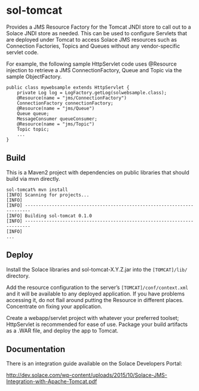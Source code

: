 # sol-tomcat

Provides a JMS Resource Factory for the Tomcat JNDI store to call out to a Solace JNDI store
as needed. This can be used to configure Servlets that are deployed under Tomcat to access
Solace JMS resources such as Connection Factories, Topics and Queues without any vendor-specific
servlet code.

For example, the following sample HttpServlet code uses @Resource injection to retrieve a JMS ConnectionFactory, Queue and
Topic via the sample ObjectFactory. 

```
public class mywebsample extends HttpServlet {
    private Log log = LogFactory.getLog(solwebsample.class);
    @Resource(name = "jms/ConnectionFactory")
    ConnectionFactory connectionFactory;
    @Resource(name = "jms/Queue")
    Queue queue;
    MessageConsumer queueConsumer;
    @Resource(name = "jms/Topic")
    Topic topic;
    ...
}
```

## Build

This is a Maven2 project with dependencies on public libraries that should build via mvn directly.

```
sol-tomcat% mvn install
[INFO] Scanning for projects...
[INFO]
[INFO] ------------------------------------------------------------------------
[INFO] Building sol-tomcat 0.1.0
[INFO] ------------------------------------------------------------------------
[INFO]
...
```

## Deploy

Install the Solace libraries and sol-tomcat-X.Y.Z.jar into the `[TOMCAT]/lib/` directory.

Add the resource configuration to the server’s `[TOMCAT]/conf/context.xml` and it will be available to
any deployed application. If you have problems accessing it, do not flail around putting the Resource in
different places. Concentrate on fixing your application.

Create a webapp/servlet project with whatever your preferred toolset; HttpServlet is recommended for 
ease of use. Package your build artifacts as a .WAR file, and deploy the app to Tomcat.

## Documentation

There is an integration guide available on the Solace Developers Portal:

http://dev.solace.com/wp-content/uploads/2015/10/Solace-JMS-Integration-with-Apache-Tomcat.pdf
